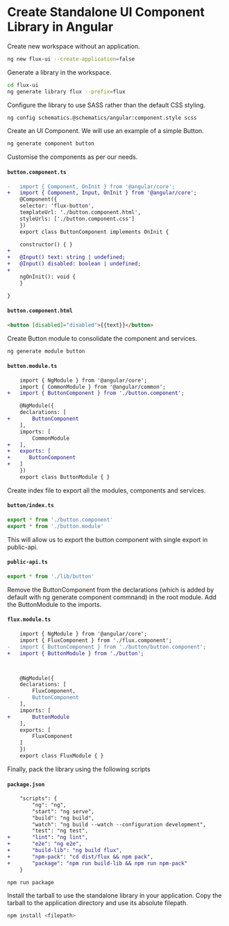 # Create Standalone UI Component Library in Angular

Create new workspace without an application.
```bash
ng new flux-ui --create-application=false
```

Generate a library in the workspace.
```bash
cd flux-ui
ng generate library flux --prefix=flux
```

Configure the library to use SASS rather than the default CSS styling.
```bash
ng config schematics.@schematics/angular:component.style scss
```

Create an UI Component. We will use an example of a simple Button.
```bash
ng generate component button
```

Customise the components as per our needs.
#### **`button.component.ts`**
```diff
-   import { Component, OnInit } from '@angular/core';
+   import { Component, Input, OnInit } from '@angular/core';
    @Component({
    selector: 'flux-button',
    templateUrl: './button.component.html',
    styleUrls: ['./button.component.css']
    })
    export class ButtonComponent implements OnInit {

    constructor() { }
+    
+   @Input() text: string | undefined;
+   @Input() disabled: boolean | undefined;
+
    ngOnInit(): void {
    }

}
```

#### **`button.component.html`**
```HTML
<button [disabled]="disabled">{{text}}</button>
```

Create Button module to consolidate the component and services.
```bash
ng generate module button
```

#### **`button.module.ts`**
```diff
    import { NgModule } from '@angular/core';
    import { CommonModule } from '@angular/common';
+   import { ButtonComponent } from './button.component';

    @NgModule({
    declarations: [
+       ButtonComponent
    ],
    imports: [
        CommonModule
+   ],
+   exports: [
+      ButtonComponent
+   ]
    })
    export class ButtonModule { }
```

Create index file to export all the modules, components and services.
#### **`button/index.ts`**
```ts
export * from './button.component'
export * from './button.module'
```

This will allow us to export the button component with single export in public-api.
#### **`public-api.ts`**
```ts
export * from './lib/button'
```
Remove the ButtonComponent from the declarations (which is added by default with ng generate component commnand) in the root module. Add the ButtonModule to the imports.
#### **`flux.module.ts`**
```diff
    import { NgModule } from '@angular/core';
    import { FluxComponent } from './flux.component';
-   import { ButtonComponent } from './button/button.component';
+   import { ButtonModule } from './button';



    @NgModule({
    declarations: [
        FluxComponent,
-       ButtonComponent
    ],
    imports: [
+       ButtonModule
    ],
    exports: [
        FluxComponent
    ]
    })
    export class FluxModule { }
```

Finally, pack the library using the following scripts
#### **`package.json`**
```diff
    "scripts": {
        "ng": "ng",
        "start": "ng serve",
        "build": "ng build",
        "watch": "ng build --watch --configuration development",
        "test": "ng test",
+       "lint": "ng lint",
+       "e2e": "ng e2e",
+       "build-lib": "ng build flux",
+       "npm-pack": "cd dist/flux && npm pack",
+       "package": "npm run build-lib && npm run npm-pack"
    }
```
```bash
npm run package
```

Install the tarball to use the standalone library in your application. Copy the tarball to the application directory and use its absolute filepath.

```bash
npm install <filepath>
```
